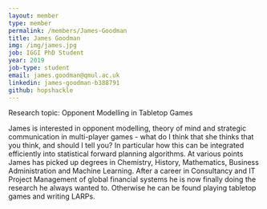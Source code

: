 ```yaml
---
layout: member
type: member
permalink: /members/James-Goodman
title: James Goodman
img: /img/james.jpg
job: IGGI PhD Student
year: 2019
job-type: student
email: james.goodman@qmul.ac.uk
linkedin: james-goodman-b388791
github: hopshackle
---
```


Research topic: Opponent Modelling in Tabletop Games

James is interested in opponent modelling, theory of mind and strategic communication in multi-player games - what do I think that she thinks that you think, and should I tell you? In particular how this can be integrated efficiently into statistical forward planning algorithms. At various points James has picked up degrees in Chemistry, History, Mathematics, Business Administration and Machine Learning. After a career in Consultancy and IT Project Management of global financial systems he is now finally doing the research he always wanted to. Otherwise he can be found playing tabletop games and writing LARPs. 
